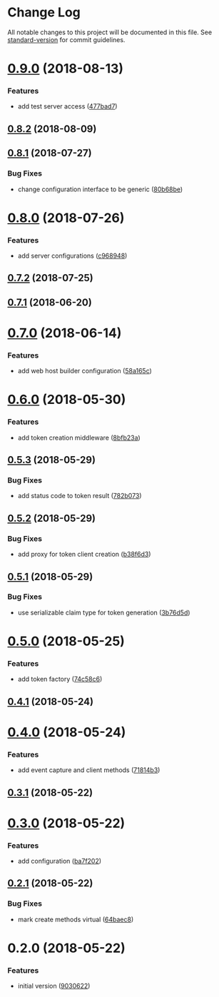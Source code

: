 # Change Log

All notable changes to this project will be documented in this file. See [standard-version](https://github.com/conventional-changelog/standard-version) for commit guidelines.

<a name="0.9.0"></a>
# [0.9.0](https://github.com/devdigital/IdentityServer4TestServer/compare/v0.8.2...v0.9.0) (2018-08-13)


### Features

* add test server access ([477bad7](https://github.com/devdigital/IdentityServer4TestServer/commit/477bad7))



<a name="0.8.2"></a>
## [0.8.2](https://github.com/devdigital/IdentityServer4TestServer/compare/v0.8.1...v0.8.2) (2018-08-09)



<a name="0.8.1"></a>
## [0.8.1](https://github.com/devdigital/IdentityServer4TestServer/compare/v0.8.0...v0.8.1) (2018-07-27)


### Bug Fixes

* change configuration interface to be generic ([80b68be](https://github.com/devdigital/IdentityServer4TestServer/commit/80b68be))



<a name="0.8.0"></a>
# [0.8.0](https://github.com/devdigital/IdentityServer4TestServer/compare/v0.7.2...v0.8.0) (2018-07-26)


### Features

* add server configurations ([c968948](https://github.com/devdigital/IdentityServer4TestServer/commit/c968948))



<a name="0.7.2"></a>
## [0.7.2](https://github.com/devdigital/IdentityServer4TestServer/compare/v0.7.1...v0.7.2) (2018-07-25)



<a name="0.7.1"></a>
## [0.7.1](https://github.com/devdigital/IdentityServer4TestServer/compare/v0.7.0...v0.7.1) (2018-06-20)



<a name="0.7.0"></a>
# [0.7.0](https://github.com/devdigital/IdentityServer4TestServer/compare/v0.6.0...v0.7.0) (2018-06-14)


### Features

* add web host builder configuration ([58a165c](https://github.com/devdigital/IdentityServer4TestServer/commit/58a165c))



<a name="0.6.0"></a>
# [0.6.0](https://github.com/devdigital/IdentityServer4TestServer/compare/v0.5.3...v0.6.0) (2018-05-30)


### Features

* add token creation middleware ([8bfb23a](https://github.com/devdigital/IdentityServer4TestServer/commit/8bfb23a))



<a name="0.5.3"></a>
## [0.5.3](https://github.com/devdigital/IdentityServer4TestServer/compare/v0.5.2...v0.5.3) (2018-05-29)


### Bug Fixes

* add status code to token result ([782b073](https://github.com/devdigital/IdentityServer4TestServer/commit/782b073))



<a name="0.5.2"></a>
## [0.5.2](https://github.com/devdigital/IdentityServer4TestServer/compare/v0.5.1...v0.5.2) (2018-05-29)


### Bug Fixes

* add proxy for token client creation ([b38f6d3](https://github.com/devdigital/IdentityServer4TestServer/commit/b38f6d3))



<a name="0.5.1"></a>
## [0.5.1](https://github.com/devdigital/IdentityServer4TestServer/compare/v0.5.0...v0.5.1) (2018-05-29)


### Bug Fixes

* use serializable claim type for token generation ([3b76d5d](https://github.com/devdigital/IdentityServer4TestServer/commit/3b76d5d))



<a name="0.5.0"></a>
# [0.5.0](https://github.com/devdigital/IdentityServer4TestServer/compare/v0.4.1...v0.5.0) (2018-05-25)


### Features

* add token factory ([74c58c6](https://github.com/devdigital/IdentityServer4TestServer/commit/74c58c6))



<a name="0.4.1"></a>
## [0.4.1](https://github.com/devdigital/IdentityServer4TestServer/compare/v0.4.0...v0.4.1) (2018-05-24)



<a name="0.4.0"></a>
# [0.4.0](https://github.com/devdigital/IdentityServer4TestServer/compare/v0.3.1...v0.4.0) (2018-05-24)


### Features

* add event capture and client methods ([71814b3](https://github.com/devdigital/IdentityServer4TestServer/commit/71814b3))



<a name="0.3.1"></a>
## [0.3.1](https://github.com/devdigital/IdentityServer4TestServer/compare/v0.3.0...v0.3.1) (2018-05-22)



<a name="0.3.0"></a>
# [0.3.0](https://github.com/devdigital/IdentityServer4TestServer/compare/v0.2.1...v0.3.0) (2018-05-22)


### Features

* add configuration ([ba7f202](https://github.com/devdigital/IdentityServer4TestServer/commit/ba7f202))



<a name="0.2.1"></a>
## [0.2.1](https://github.com/devdigital/IdentityServer4TestServer/compare/v0.2.0...v0.2.1) (2018-05-22)


### Bug Fixes

* mark create methods virtual ([64baec8](https://github.com/devdigital/IdentityServer4TestServer/commit/64baec8))



<a name="0.2.0"></a>
# 0.2.0 (2018-05-22)


### Features

* initial version ([9030622](https://github.com/devdigital/IdentityServer4TestServer/commit/9030622))
